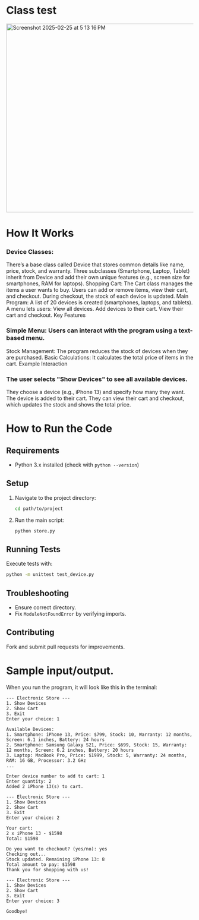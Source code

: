# Class test
<img width="508" alt="Screenshot 2025-02-25 at 5 13 16 PM" src="https://github.com/user-attachments/assets/3f8dcbcd-e485-4442-94b0-06c7e48c6372" />

# How It Works

### Device Classes:
There’s a base class called Device that stores common details like name, price, stock, and warranty.
Three subclasses (Smartphone, Laptop, Tablet) inherit from Device and add their own unique features (e.g., screen size for smartphones, RAM for laptops).
Shopping Cart:
The Cart class manages the items a user wants to buy.
Users can add or remove items, view their cart, and checkout.
During checkout, the stock of each device is updated.
Main Program:
A list of 20 devices is created (smartphones, laptops, and tablets).
A menu lets users:
View all devices.
Add devices to their cart.
View their cart and checkout.
Key Features

### Simple Menu: Users can interact with the program using a text-based menu.
Stock Management: The program reduces the stock of devices when they are purchased.
Basic Calculations: It calculates the total price of items in the cart.
Example Interaction

### The user selects "Show Devices" to see all available devices.
They choose a device (e.g., iPhone 13) and specify how many they want.
The device is added to their cart.
They can view their cart and checkout, which updates the stock and shows the total price.
# How to Run the Code

## Requirements
- Python 3.x installed (check with `python --version`)

## Setup
1. Navigate to the project directory:
   ```sh
   cd path/to/project
   ```
2. Run the main script:
   ```sh
   python store.py
   ```

## Running Tests
Execute tests with:
```sh
python -m unittest test_device.py
```

## Troubleshooting
- Ensure correct directory.
- Fix `ModuleNotFoundError` by verifying imports.

## Contributing
Fork and submit pull requests for improvements.


# Sample input/output.

When you run the program, it will look like this in the terminal:

```plaintext
--- Electronic Store ---
1. Show Devices
2. Show Cart
3. Exit
Enter your choice: 1

Available Devices:
1. Smartphone: iPhone 13, Price: $799, Stock: 10, Warranty: 12 months, Screen: 6.1 inches, Battery: 24 hours
2. Smartphone: Samsung Galaxy S21, Price: $699, Stock: 15, Warranty: 12 months, Screen: 6.2 inches, Battery: 20 hours
3. Laptop: MacBook Pro, Price: $1999, Stock: 5, Warranty: 24 months, RAM: 16 GB, Processor: 3.2 GHz
...

Enter device number to add to cart: 1
Enter quantity: 2
Added 2 iPhone 13(s) to cart.

--- Electronic Store ---
1. Show Devices
2. Show Cart
3. Exit
Enter your choice: 2

Your cart:
2 x iPhone 13 - $1598
Total: $1598

Do you want to checkout? (yes/no): yes
Checking out...
Stock updated. Remaining iPhone 13: 8
Total amount to pay: $1598
Thank you for shopping with us!

--- Electronic Store ---
1. Show Devices
2. Show Cart
3. Exit
Enter your choice: 3

Goodbye!
